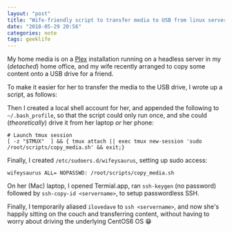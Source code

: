 ```yaml
---
layout: "post"
title: "Wife-friendly script to transfer media to USB from linux server"
date: "2018-05-29 20:56"
categories: note
tags: geeklife
---
```

My home media is on a [Plex](https://geek-cookbook.funkypenguin.co.nz/recipies/plex/) installation running on a headless server in my (_detached_) home office, and my wife recently arranged to copy some content onto a USB drive for a friend.

To make it easier for her to transfer the media to the USB drive, I wrote up a script, as follows:

<script src="https://gist.github.com/funkypenguin/96d1f2b972811d88691338f6a68f2602.js"></script>

Then I created a local shell account for her, and appended the following to ```~/.bash_profile```, so that the script could only run once, and she could (_theoretically_) drive it from her laptop _or_ her phone:

```
# Launch tmux session
[ -z "$TMUX"  ] && { tmux attach || exec tmux new-session 'sudo /root/scripts/copy_media.sh' && exit;}
```

Finally, I created ```/etc/sudoers.d/wifeysaurus```, setting up sudo access:

```
wifeysaurus ALL= NOPASSWD: /root/scripts/copy_media.sh
```

On her (Mac) laptop, I opened Termial.app, ran ```ssh-keygen``` (no password) followed by ```ssh-copy-id <servername>```, to setup passwordless SSH.

Finally, I temporarily aliased ```ilovedave``` to ```ssh <servername>```, and now she's happily sitting on the couch and transferring content, without having to worry about driving the underlying CentOS6 OS 😁
